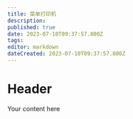 ```yaml
---
title: 菜单打印机
description: 
published: true
date: 2023-07-10T09:37:57.800Z
tags: 
editor: markdown
dateCreated: 2023-07-10T09:37:57.800Z
---
```


# Header
Your content here